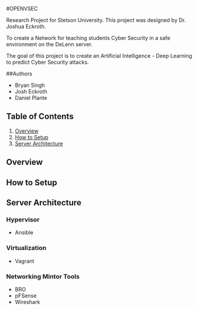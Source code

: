 #OPENVSEC

Research Project for Stetson University. This project was designed by Dr. Joshua Eckroth. 

To create a Network for teaching students Cyber Security in a safe environment on the DeLenn server. 

The goal of this project is to create an Artificial Intelligence - Deep Learning to predict Cyber Security attacks.

##Authors
* Bryan Singh
* Josh Eckroth
* Daniel Plante

## Table of Contents
1. [Overview](#overview)
2. [How to Setup](#setup)
3. [Server Architecture](#Server-Architecture)


## Overview

## How to Setup

## Server Architecture

### Hypervisor
* Ansible


### Virtualization
* Vagrant

### Networking Mintor Tools
* BRO
* pFSense
* Wireshark